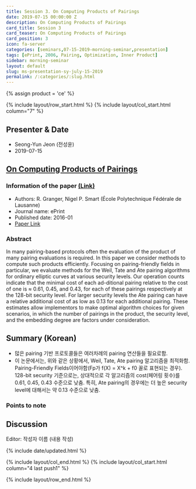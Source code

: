 ```yaml
---
title: Session 3. On Computing Products of Pairings
date: 2019-07-15 00:00:00 Z
description: On Computing Products of Pairings
card_title: Session 3
card_teaser: On Computing Products of Pairings
card_position: 3
icon: fa-server
categories: [seminars,07-15-2019-morning-seminar,presentation]
tags: [ePrint, 2006, Pairing, Optimization, Inner Product]
sidebar: morning-seminar
layout: default
slug: ms-presentation-sy-july-15-2019
permalink: /:categories/:slug.html
---
```


{% assign product = 'ce' %}

{% include layout/row_start.html %}
{% include layout/col_start.html column="7" %}

## Presenter & Date
+ Seong-Yun Jeon (전성윤)
+ 2019-07-15

## [On Computing Products of Pairings](https://inhaucs.github.io/seminars/07-15-2019-morning-seminar/presentation/ms-presentation-sy-july-15-2019.html)

### Information of the paper [(Link)](http://citeseerx.ist.psu.edu/viewdoc/summary?doi=10.1.1.61.7456)
+ Authors: R. Granger, Nigel P. Smart (École Polytechnique Fédérale de Lausanne)
+ Journal name: ePrint
+ Published date: 2016-01
+ [Paper Link](http://citeseerx.ist.psu.edu/viewdoc/summary?doi=10.1.1.61.7456)

### Abstract
In many pairing-based protocols often the evaluation of the product of many pairing evaluations is required. In this paper we consider methods to compute such products efficiently. Focusing on pairing-friendly fields in particular, we evaluate methods for the Weil, Tate and Ate pairing algorithms for ordinary elliptic curves at various security levels. Our operation counts indicate that the minimal cost of each ad-ditional pairing relative to the cost of one is ≈ 0.61, 0.45, and 0.43, for each of these pairings respectively at the 128-bit security level. For larger security levels the Ate pairing can have a relative additional cost of as low as 0.13 for each additional pairing. These estimates allow implementors to make optimal algorithm choices for given scenarios, in which the number of pairings in the product, the security level, and the embedding degree are factors under consideration.

 
## Summary (Korean)
+ 많은 pairing 기반 프로토콜들은 여러차례의 pairing 연산들을 필요로함.
+ 이 논문에서는, 위와 같은 상황에서, Weil, Tate, Ate pairing 알고리즘을 최적화함. Pairing-Friendly Fields이어야함(Fp가 f(X) = X^k + f0 꼴로 표현되는 경우). 128-bit security 기준으로는, 상대적으로 각 알고리즘의 cost(페어링 횟수)를 0.61, 0.45, 0.43 수준으로 낮춤. 특히, Ate pairing의 경우에는 더 높은 security level에 대해서는 약 0.13 수준으로 낮춤.

### Points to note

## Discussion
Editor: 작성자 이름
(내용 작성)


{% include date/updated.html %}

{% include layout/col_end.html %}
{% include layout/col_start.html column="4 last push1" %}

{% include layout/row_end.html %}
